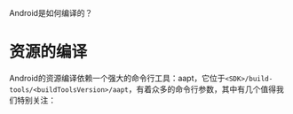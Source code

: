 Android是如何编译的？

# 资源的编译
Android的资源编译依赖一个强大的命令行工具：aapt，它位于`<SDK>/build-tools/<buildToolsVersion>/aapt`，有着众多的命令行参数，其中有几个值得我们特别关注：